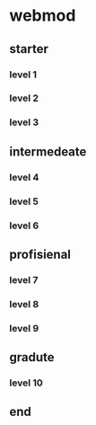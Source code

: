 # webmod

## starter

### level 1

### level 2 

### level 3

## intermedeate

### level 4

### level 5

### level 6

## profisienal 

### level 7

### level 8

### level 9

## gradute

### level 10

## end
